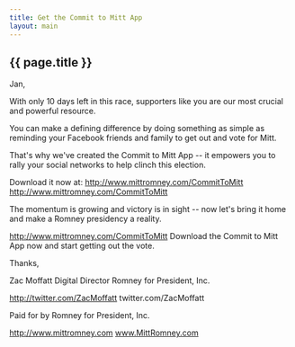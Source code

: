 ```yaml
---
title: Get the Commit to Mitt App
layout: main
---
```


## {{ page.title }}

Jan,

With only 10 days left in this race, supporters like you are our most crucial and powerful resource.

You can make a defining difference by doing something as simple as reminding your Facebook friends and family to get out and vote for Mitt.

That's why we've created the Commit to Mitt App -- it empowers you to rally your social networks to help clinch this election.

Download it now at:
http://www.mittromney.com/CommitToMitt
http://www.mittromney.com/CommitToMitt

The momentum is growing and victory is in sight -- now let's bring it home and make a Romney presidency a reality.

http://www.mittromney.com/CommitToMitt
Download the Commit to Mitt App now and start getting out the vote.

Thanks,

Zac Moffatt
Digital Director
Romney for President, Inc.

http://twitter.com/ZacMoffatt
twitter.com/ZacMoffatt

Paid for by Romney for President, Inc.

http://www.mittromney.com
www.MittRomney.com